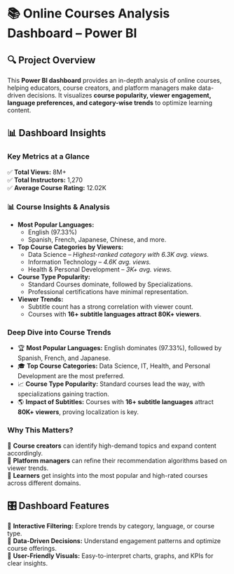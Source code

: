 # 📚 Online Courses Analysis Dashboard – Power BI  

## 🔍 Project Overview  
This **Power BI dashboard** provides an in-depth analysis of online courses, helping educators, course creators, and platform managers make data-driven decisions. It visualizes **course popularity, viewer engagement, language preferences, and category-wise trends** to optimize learning content.  

## 📊 Dashboard Insights  

### **Key Metrics at a Glance**  
✅ **Total Views:** 8M+  
✅ **Total Instructors:** 1,270  
✅ **Average Course Rating:** 12.02K  

### 📊 **Course Insights & Analysis**  
- **Most Popular Languages:**  
  - English (97.33%)  
  - Spanish, French, Japanese, Chinese, and more.  
- **Top Course Categories by Viewers:**  
  - Data Science – *Highest-ranked category with 6.3K avg. views.*  
  - Information Technology – *4.6K avg. views.*  
  - Health & Personal Development – *3K+ avg. views.*  
- **Course Type Popularity:**  
  - Standard Courses dominate, followed by Specializations.  
  - Professional certifications have minimal representation.  
- **Viewer Trends:**  
  - Subtitle count has a strong correlation with viewer count.  
  - Courses with **16+ subtitle languages attract 80K+ viewers**.

### **Deep Dive into Course Trends**  
- 🏆 **Most Popular Languages:** English dominates (97.33%), followed by Spanish, French, and Japanese.  
- 🎓 **Top Course Categories:** Data Science, IT, Health, and Personal Development are the most preferred.  
- 📈 **Course Type Popularity:** Standard courses lead the way, with specializations gaining traction.  
- 🌎 **Impact of Subtitles:** Courses with **16+ subtitle languages** attract **80K+ viewers**, proving localization is key.  

### **Why This Matters?**  
🔹 **Course creators** can identify high-demand topics and expand content accordingly.  
🔹 **Platform managers** can refine their recommendation algorithms based on viewer trends.  
🔹 **Learners** get insights into the most popular and high-rated courses across different domains.  

## 🎛️ Dashboard Features  
🔹 **Interactive Filtering:** Explore trends by category, language, or course type.  
🔹 **Data-Driven Decisions:** Understand engagement patterns and optimize course offerings.  
🔹 **User-Friendly Visuals:** Easy-to-interpret charts, graphs, and KPIs for clear insights.  

